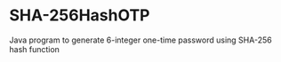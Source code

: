 SHA-256HashOTP
============

Java program to generate 6-integer one-time password using SHA-256 hash function
